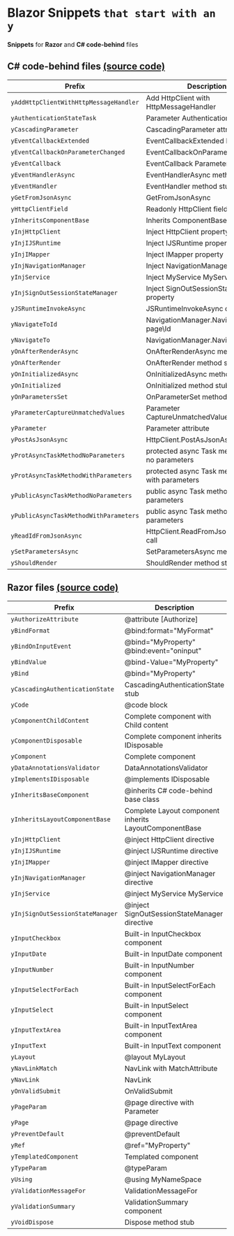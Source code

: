 # Blazor Snippets `that start with an y`

**Snippets** for **Razor** and **C# code-behind** files

## C# code-behind files [(source code)](https://github.com/bartvanhoey/Blazory/blob/master/snippets/blazory_csharp.json)

| Prefix                                 | Description                                      |
| -------------------------------------- | ------------------------------------------------ |
| `yAddHttpClientWithHttpMessageHandler` | Add HttpClient with HttpMessageHandler           |
| `yAuthenticationStateTask`             | Parameter AuthenticationStateTask                |
| `yCascadingParameter`                  | CascadingParameter attribute                     |
| `yEventCallbackExtended`               | EventCallbackExtended Parameter                  |
| `yEventCallbackOnParameterChanged`     | EventCallbackOnParameterChanged                  |
| `yEventCallback`                       | EventCallback Parameter                          |
| `yEventHandlerAsync`                   | EventHandlerAsync method stub                    |
| `yEventHandler`                        | EventHandler method stub                         |
| `yGetFromJsonAsync`                    | GetFromJsonAsync                                 |
| `yHttpClientField`                     | Readonly HttpClient field                        |
| `yInheritsComponentBase`               | Inherits ComponentBase                           |
| `yInjHttpClient`                       | Inject HttpClient property                       |
| `yInjIJSRuntime`                       | Inject IJSRuntime property                       |
| `yInjIMapper`                          | Inject IMapper property                          |
| `yInjNavigationManager`                | Inject NavigationManager property                |
| `yInjService`                          | Inject MyService MyService                       |
| `yInjSignOutSessionStateManager`       | Inject SignOutSessionStateManager property       |
| `yJSRuntimeInvokeAsync`                | JSRuntimeInvokeAsync call                        |
| `yNavigateToId`                        | NavigationManager.NavigateTo page\Id             |
| `yNavigateTo`                          | NavigationManager.NavigateTo page                |
| `yOnAfterRenderAsync`                  | OnAfterRenderAsync method stub                   |
| `yOnAfterRender`                       | OnAfterRender method stub                        |
| `yOnInitializedAsync`                  | OnInitializedAsync method stub                   |
| `yOnInitialized`                       | OnInitialized method stub                        |
| `yOnParametersSet`                     | OnParameterSet method stub                       |
| `yParameterCaptureUnmatchedValues`     | Parameter CaptureUnmatchedValues attribute       |
| `yParameter`                           | Parameter attribute                              |
| `yPostAsJsonAsync`                     | HttpClient.PostAsJsonAsync call                  |
| `yProtAsyncTaskMethodNoParameters`     | protected async Task method stub no parameters   |
| `yProtAsyncTaskMethodWithParameters`   | protected async Task method stub with parameters |
| `yPublicAsyncTaskMethodNoParameters`   | public async Task method stub no parameters      |
| `yPublicAsyncTaskMethodWithParameters` | public async Task method stub with parameters    |
| `yReadIdFromJsonAsync`                 | HttpClient.ReadFromJsonAsync\<int> call          |
| `ySetParametersAsync`                  | SetParametersAsync method stub                   |
| `yShouldRender`                        | ShouldRender method stub                         |

## Razor files [(source code)](https://github.com/bartvanhoey/Blazory/blob/master/snippets/blazory_razor.json)

| Prefix                          | Description                                            |
| ------------------------------- | ------------------------------------------------------ |
| `yAuthorizeAttribute`           | @attribute [Authorize]                                 |
| `yBindFormat`                   | @bind:format="MyFormat"                                |
| `yBindOnInputEvent`             | @bind="MyProperty" @bind:event="oninput"               |
| `yBindValue`                    | @bind-Value="MyProperty"                               |
| `yBind`                         | @bind="MyProperty"                                     |
| `yCascadingAuthenticationState` | CascadingAuthenticationState stub                      |
| `yCode`                         | @code block                                            |
| `yComponentChildContent`        | Complete component with Child content                  |
| `yComponentDisposable`          | Complete component inherits IDisposable                |
| `yComponent`                    | Complete component                                     |
| `yDataAnnotationsValidator`     | DataAnnotationsValidator                               |
| `yImplementsIDisposable`        | @implements IDisposable                                |
| `yInheritsBaseComponent`        | @inherits C# code-behind base class                    |
| `yInheritsLayoutComponentBase`  | Complete Layout component inherits LayoutComponentBase |
| `yInjHttpClient`                | @inject HttpClient directive                           |
| `yInjIJSRuntime`                | @inject IJSRuntime directive                           |
| `yInjIMapper`                   | @inject IMapper directive                              |
| `yInjNavigationManager`         | @inject NavigationManager directive                    |
| `yInjService`                   | @inject MyService MyService                            |
| `yInjSignOutSessionStateManager`| @inject SignOutSessionStateManager directive           |
| `yInputCheckbox`                | Built-in InputCheckbox component                       |
| `yInputDate`                    | Built-in InputDate component                           |
| `yInputNumber`                  | Built-in InputNumber component                         |
| `yInputSelectForEach`           | Built-in InputSelectForEach component                  |
| `yInputSelect`                  | Built-in InputSelect component                         |
| `yInputTextArea`                | Built-in InputTextArea component                       |
| `yInputText`                    | Built-in InputText component                           |
| `yLayout`                       | @layout MyLayout                                       |
| `yNavLinkMatch`                 | NavLink with MatchAttribute                            |
| `yNavLink`                      | NavLink                                                |
| `yOnValidSubmit`                | OnValidSubmit                                          |
| `yPageParam`                    | @page directive with Parameter                         |
| `yPage`                         | @page directive                                        |
| `yPreventDefault`               | @preventDefault                                        |
| `yRef`                          | @ref="MyProperty"                                      |
| `yTemplatedComponent`           | Templated component                                    |
| `yTypeParam`                    | @typeParam                                             |
| `yUsing`                        | @using MyNameSpace                                     |
| `yValidationMessageFor`         | ValidationMessageFor                                   |
| `yValidationSummary`            | ValidationSummary component                            |
| `yVoidDispose`                  | Dispose method stub                                    |
